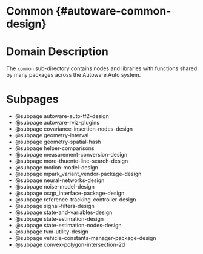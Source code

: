 Common {#autoware-common-design}
======

# Domain Description

The `common` sub-directory contains nodes and libraries with functions shared by many packages
across the Autoware.Auto system.

# Subpages

- @subpage autoware-auto-tf2-design
- @subpage autoware-rviz-plugins
- @subpage covariance-insertion-nodes-design
- @subpage geometry-interval
- @subpage geometry-spatial-hash
- @subpage helper-comparisons
- @subpage measurement-conversion-design
- @subpage more-thuente-line-search-design
- @subpage motion-model-design
- @subpage mpark_variant_vendor-package-design
- @subpage neural-networks-design
- @subpage noise-model-design
- @subpage osqp_interface-package-design
- @subpage reference-tracking-controller-design
- @subpage signal-filters-design
- @subpage state-and-variables-design
- @subpage state-estimation-design
- @subpage state-estimation-nodes-design
- @subpage tvm-utility-design
- @subpage vehicle-constants-manager-package-design
- @subpage convex-polygon-intersection-2d

